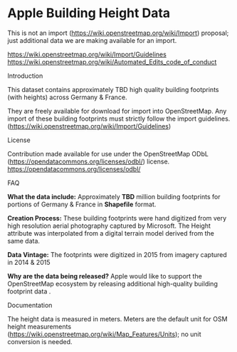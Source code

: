 # Apple Building Height Data

This is not an import (https://wiki.openstreetmap.org/wiki/Import) proposal; just additional data we are making available for an import.

https://wiki.openstreetmap.org/wiki/Import/Guidelines
https://wiki.openstreetmap.org/wiki/Automated_Edits_code_of_conduct


Introduction

This dataset contains approximately TBD high quality building footprints (with heights) across Germany & France. 

They are freely available for download for import into OpenStreetMap. Any import of these building footprints must strictly follow the import guidelines. (https://wiki.openstreetmap.org/wiki/Import/Guidelines) 


License

Contribution made available for use under the OpenStreetMap ODbL (https://opendatacommons.org/licenses/odbl/) license.  https://opendatacommons.org/licenses/odbl/


FAQ

**What the data include:**
Approximately **TBD** million building footprints for portions of Germany & France in **Shapefile** format. 

**Creation Process:**
These building footprints were hand digitized from very high resolution aerial photography captured by Microsoft. The Height attribute was interpolated from a digital terrain model derived from the same data.

**Data Vintage:**
The footprints were digitized in 2015 from imagery captured in 2014 & 2015

**Why are the data being released?**
Apple would like to support the OpenStreetMap ecosystem by releasing additional high-quality building footprint data .

Documentation

The height data is measured in meters. Meters are the default unit for OSM height measurements (https://wiki.openstreetmap.org/wiki/Map_Features/Units); no unit conversion is needed.
